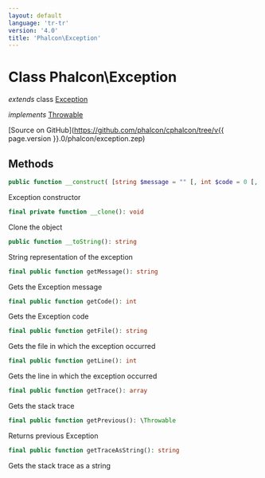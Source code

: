 ```yaml
---
layout: default
language: 'tr-tr'
version: '4.0'
title: 'Phalcon\Exception'
---
```


<a name="Phalcon_Exception"></a>

# Class **Phalcon\Exception**

*extends* class [Exception](https://php.net/manual/en/class.exception.php)

*implements* [Throwable](https://php.net/manual/en/class.throwable.php)

[Source on GitHub](https://github.com/phalcon/cphalcon/tree/v{{ page.version }}.0/phalcon/exception.zep)

## Methods

```php
public function __construct( [string $message = "" [, int $code = 0 [, \Throwable $previous = NULL ]]] )
```

Exception constructor

```php
final private function __clone(): void
```

Clone the object

```php
public function __toString(): string
```

String representation of the exception

```php
final public function getMessage(): string
```

Gets the Exception message

```php
final public function getCode(): int
```

Gets the Exception code

```php
final public function getFile(): string
```

Gets the file in which the exception occurred

```php
final public function getLine(): int
```

Gets the line in which the exception occurred

```php
final public function getTrace(): array
```

Gets the stack trace

```php
final public function getPrevious(): \Throwable
```

Returns previous Exception

```php
final public function getTraceAsString(): string
```

Gets the stack trace as a string